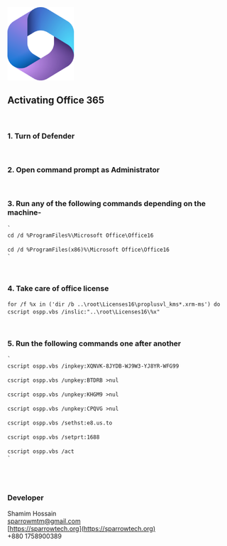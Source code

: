![Office 365](/365.png)

## Activating Office 365

<br>

### 1. Turn of Defender

<br>

### 2. Open command prompt as Administrator

<br>

### 3. Run any of the following commands depending on the machine-

    `
    cd /d %ProgramFiles%\Microsoft Office\Office16

    cd /d %ProgramFiles(x86)%\Microsoft Office\Office16
    `

<br>

### 4. Take care of office license

`
for /f %x in ('dir /b ..\root\Licenses16\proplusvl_kms*.xrm-ms') do cscript ospp.vbs /inslic:"..\root\Licenses16\%x"
`

<br>

### 5. Run the following commands one after another

    `
    cscript ospp.vbs /inpkey:XQNVK-8JYDB-WJ9W3-YJ8YR-WFG99

    cscript ospp.vbs /unpkey:BTDRB >nul

    cscript ospp.vbs /unpkey:KHGM9 >nul

    cscript ospp.vbs /unpkey:CPQVG >nul

    cscript ospp.vbs /sethst:e8.us.to

    cscript ospp.vbs /setprt:1688

    cscript ospp.vbs /act
    `


<br><br>

### Developer

Shamim Hossain<br>
sparrowmtm@gmail.com<br>
[https://sparrowtech.org](https://sparrowtech.org)<br>
+880 1758900389